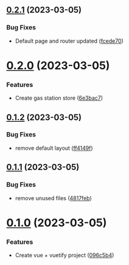 ## [0.2.1](https://github.com/sebdev101/Tank-Koenig/compare/v0.2.0...v0.2.1) (2023-03-05)


### Bug Fixes

* Default page and router updated ([fcede70](https://github.com/sebdev101/Tank-Koenig/commit/fcede7082d85645cd40ed975cf24ed58d438b081))



# [0.2.0](https://github.com/sebdev101/Tank-Koenig/compare/v0.1.2...v0.2.0) (2023-03-05)


### Features

* Create gas station store ([6e3bac7](https://github.com/sebdev101/Tank-Koenig/commit/6e3bac73330ee0b1b601c5b1e13b9092dc0c9ccb))



## [0.1.2](https://github.com/sebdev101/Tank-Koenig/compare/v0.1.1...v0.1.2) (2023-03-05)


### Bug Fixes

* remove default layout ([ff4149f](https://github.com/sebdev101/Tank-Koenig/commit/ff4149ff5a8df99eb340cf80ace2ff7639cfa5cb))



## [0.1.1](https://github.com/sebdev101/Tank-Koenig/compare/v0.1.0...v0.1.1) (2023-03-05)


### Bug Fixes

* remove unused files ([4817feb](https://github.com/sebdev101/Tank-Koenig/commit/4817febd88d8a87c3dcbb9eb466ab48e804154c1))



# [0.1.0](https://github.com/sebdev101/Tank-Koenig/compare/096c5b45c902d7d31b9544290b7c5d1d909871aa...v0.1.0) (2023-03-05)


### Features

* Create vue + vuetify project ([096c5b4](https://github.com/sebdev101/Tank-Koenig/commit/096c5b45c902d7d31b9544290b7c5d1d909871aa))



